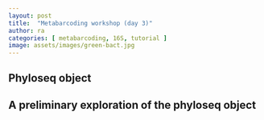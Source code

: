```yaml
---
layout: post
title:  "Metabarcoding workshop (day 3)"
author: ra
categories: [ metabarcoding, 16S, tutorial ]
image: assets/images/green-bact.jpg
---
```


## Phyloseq object

## A preliminary exploration of the phyloseq object
